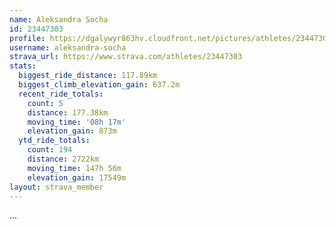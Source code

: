 ```yaml
---
name: Aleksandra Socha
id: 23447303
profile: https://dgalywyr863hv.cloudfront.net/pictures/athletes/23447303/14745546/4/large.jpg
username: aleksandra-socha
strava_url: https://www.strava.com/athletes/23447303
stats:
  biggest_ride_distance: 117.89km
  biggest_climb_elevation_gain: 637.2m
  recent_ride_totals:
    count: 5
    distance: 177.38km
    moving_time: '08h 17m'
    elevation_gain: 873m
  ytd_ride_totals:
    count: 194
    distance: 2722km
    moving_time: 147h 56m
    elevation_gain: 17549m
layout: strava_member
--- 
```

...

